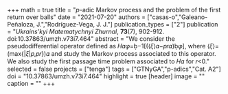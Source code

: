 +++
math = true
title = "$p$-adic Markov process and the problem of the first return over balls"
date = "2021-07-20"
authors = ["casas-o","Galeano-Peñaloza, J.","Rodríguez-Vega, J. J."]
publication_types = ["2"]
publication = "*Ukrains’kyi Matematychnyi Zhurnal*, **73**(7), 902-912. doi:10.37863/umzh.v73i7.464"
abstract = "We consider the pseudodifferential operator defined as 𝐻𝛼𝜑=−1[(⟨𝜉⟩𝛼−𝑝𝑟𝛼)𝜑],  where ⟨𝜉⟩=(max{|𝜉|𝑝,𝑝𝑟})𝛼 and study the Markov process associated to this operator. We also study the first passage time problem associated to 𝐻𝛼 for 𝑟<0."
selected = false
projects = ["tenga"]
tags = ["GTNyGA","p-adics","Cat. A2"]
doi = "10.37863/umzh.v73i7.464"
highlight = true
[header]
image = ""
caption = ""
+++
